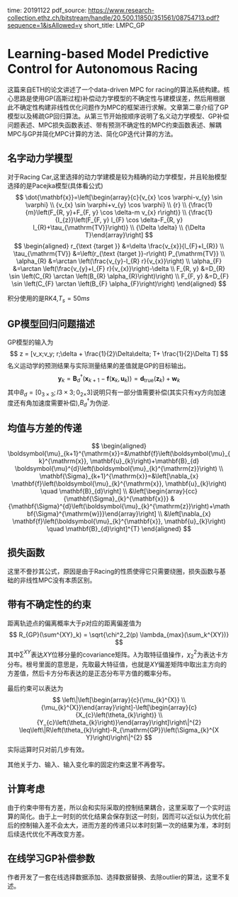 time: 20191122
pdf_source: https://www.research-collection.ethz.ch/bitstream/handle/20.500.11850/351561/08754713.pdf?sequence=1&isAllowed=y
short_title: LMPC_GP
# Learning-based Model Predictive Control for Autonomous Racing

这篇来自ETH的论文讲述了一个data-driven MPC for racing的算法系统构建。核心思路是使用GP(高斯过程)补偿动力学模型的不确定性与建模误差，然后用根据此不确定性构建非线性优化问题作为MPC的框架进行求解。文章第二章介绍了GP模型以及稀疏GP回归算法。从第三节开始按顺序说明了名义动力学模型、GP补偿问题表述、MPC损失函数表述、带有预测不确定性的MPC约束函数表述、解耦MPC与GP并简化MPC计算的方法、简化GP迭代计算的方法。

## 名字动力学模型
对于Racing Car,这里选择的动力学建模是较为精确的动力学模型，并且轮胎模型选择的是Pacejka模型(具体看公式)
$$
\dot{\mathbf{x}}=\left[\begin{array}{c}{v_{x} \cos \varphi-v_{y} \sin \varphi} \\ {v_{x} \sin \varphi+v_{y} \cos \varphi} \\ {r} \\ {\frac{1}{m}\left(F_{R, y}+F_{F, y} \cos \delta-m v_{x} r\right)} \\ {\frac{1}{I_{z}}\left(F_{F, y} l_{F} \cos \delta-F_{R, y} l_{R}+\tau_{\mathrm{TV}}\right)} \\ {\Delta \delta} \\ {\Delta T}\end{array}\right]
$$
$$
\begin{aligned} r_{\text {target }} &=\delta \frac{v_{x}}{l_{F}+l_{R}} \\ \tau_{\mathrm{TV}} &=\left(r_{\text {target }}-r\right) P_{\mathrm{TV}} \\ \alpha_{R} &=\arctan \left(\frac{v_{y}-l_{R} r}{v_{x}}\right) \\ \alpha_{F} &=\arctan \left(\frac{v_{y}+l_{F} r}{v_{x}}\right)-\delta \\ F_{R, y} &=D_{R} \sin \left(C_{R} \arctan \left(B_{R} \alpha_{R}\right)\right) \\ F_{F, y} &=D_{F} \sin \left(C_{F} \arctan \left(B_{F} \alpha_{F}\right)\right) \end{aligned}
$$

积分使用的是RK4,$T_s = 50ms$

## GP模型回归问题描述
GP模型的输入为
$$
z = [v_x;v_y; r;\delta + \frac{1}{2}\Delta\delta; T+ \frac{1}{2}\Delta T]
$$
名义运动学的预测结果与实际测量结果的差值就是GP的目标输出。
$$
\mathbf{y}_{k}=\mathbf{B}_{d}^{\dagger}\left(\mathbf{x}_{k+1}-\mathbf{f}\left(\mathbf{x}_{k}, \mathbf{u}_{k}\right)\right)=\mathbf{d}_{\mathrm{true}}\left(\mathbf{z}_{k}\right)+\mathbf{w}_{k}
$$
其中$B_d = [0_{3\times 3}; I{3\times 3}; 0_{2\times}3]$说明只有一部分值需要补偿(其实只有xy方向加速度还有角加速度需要补偿),$B_d^\dagger$为伪逆.

## 均值与方差的传递
$$
\begin{aligned} \boldsymbol{\mu}_{k+1}^{\mathrm{x}}=&\mathbf{f}\left(\boldsymbol{\mu}_{k}^{\mathrm{x}}, \mathbf{u}_{k}\right)+\mathbf{B}_{d} \boldsymbol{\mu}^{d}\left(\boldsymbol{\mu}_{k}^{\mathrm{z}}\right) \\ 
\mathbf{\Sigma}_{k+1}^{\mathrm{x}}=&\left[\nabla_{x} \mathbf{f}\left(\boldsymbol{\mu}_{k}^{\mathrm{x}}, \mathbf{u}_{k}\right) \quad \mathbf{B}_{d}\right] \\ 
&\left[\begin{array}{cc}{\mathbf{\Sigma}_{k}^{\mathbf{x}}} & {\mathbf{\Sigma}^{d}\left(\boldsymbol{\mu}_{k}^{\mathrm{z}}\right)+\mathbf{\Sigma}^{\mathrm{w}}}\end{array}\right] \\ 
&\left[\nabla_{x} \mathbf{f}\left(\boldsymbol{\mu}_{k}^{\mathbf{x}}, \mathbf{u}_{k}\right) \quad \mathbf{B}_{d}\right]^{T}
\end{aligned}
$$

## 损失函数
这里不誊抄其公式，原因是由于Racing的性质使得它只需要绕圈，损失函数与基础的非线性MPC没有本质区别。

## 带有不确定性的约束

距离轨迹点的偏离概率大于$p$对应的距离偏差值为
$$
R_{GP}(\sum^{XY}_k) = \sqrt{\chi^2_2(p) \lambda_{max}(\sum_k^{XY})}
$$
其中$\sum^{XY}$表达$XY$位移分量的covariance矩阵。$\lambda$为取特征值操作，$\chi^2_2$为表达卡方分布。根号里面的意思是，先取最大特征值，也就是$XY$偏差矩阵中取出主方向的方差值，然后卡方分布表达的是正态分布平方值的概率分布。

最后约束可以表达为
$$
\left\|\left[\begin{array}{c}{\mu_{k}^{X}} \\ {\mu_{k}^{X}}\end{array}\right]-\left[\begin{array}{c}{X_{c}\left(\theta_{k}\right)} \\ {Y_{c}\left(\theta_{k}\right)}\end{array}\right]\right\|^{2} \leq\left\|R\left(\theta_{k}\right)-R_{\mathrm{GP}}\left(\Sigma_{k}^{X Y}\right)\right\|^{2}
$$
实际运算时只对前几步有效。

其他关于力、输入、输入变化率的固定约束这里不再誊写。

## 计算考虑

由于约束中带有方差，所以会和实际采取的控制结果耦合，这里采取了一个实时运算的简化。由于上一时刻的优化结果会保存到这一时刻，因而可以近似认为优化前后的控制输入差不会太大，进而方差的传递只以本时刻第一次的结果为准，本时刻后续迭代优化不再改变方差。

## 在线学习GP补偿参数

作者开发了一套在线选择数据添加、选择数据替换、去除outlier的算法，这里不复述。